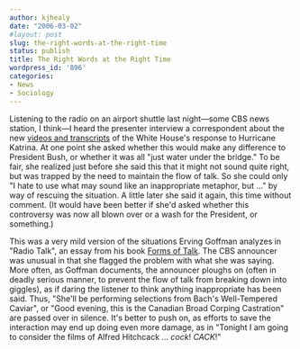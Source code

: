 ```yaml
---
author: kjhealy
date: "2006-03-02"
#layout: post
slug: the-right-words-at-the-right-time
status: publish
title: The Right Words at the Right Time
wordpress_id: '896'
categories:
- News
- Sociology
---
```


Listening to the radio on an airport shuttle last night—some CBS news station, I think—I heard the presenter interview a correspondent about the new [videos and transcripts](http://www.nytimes.com/2006/03/02/national/nationalspecial/02katrina.html?ex=1298955600&en=0201f0653564ac8b&ei=5090&partner=rssuserland&emc=rss) of the White House's response to Hurricane Katrina. At one point she asked whether this would make any difference to President Bush, or whether it was all "just water under the bridge." To be fair, she realized just before she said this that it might not sound quite right, but was trapped by the need to maintain the flow of talk. So she could only "I hate to use what may sound like an inappropriate metaphor, but …" by way of rescuing the situation. A little later she said it again, this time without comment. (It would have been better if she'd asked whether this controversy was now all blown over or a wash for the President, or something.)

This was a very mild version of the situations Erving Goffman analyzes in "Radio Talk", an essay from his book [Forms of Talk](http://www.amazon.com/exec/obidos/ASIN/081221112X/kieranhealysw-20/). The CBS announcer was unusual in that she flagged the problem with what she was saying. More often, as Goffman documents, the announcer ploughs on (often in deadly serious manner, to prevent the flow of talk from breaking down into giggles), as if daring the listener to think anything inappropriate has been said. Thus, "She'll be performing selections from Bach's Well-Tempered Caviar", or "Good evening, this is the Canadian Broad Corping Castration" are passed over in silence. It's better to push on, as efforts to save the interaction may end up doing even more damage, as in "Tonight I am going to consider the films of Alfred Hitchcack … *cock*! *CACK*!"
